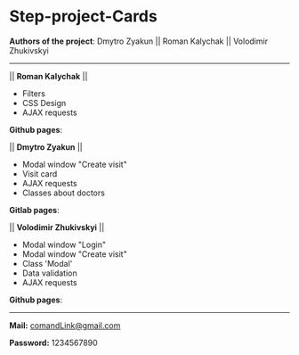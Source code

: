 # Step-project-Cards

**Authors of the project**:
Dmytro Zyakun || Roman Kalychak || Volodimir Zhukivskyi

__________________________
||
**Roman Kalychak**
||
- Filters
- CSS Design
- AJAX requests

 **Github pages**:

||
**Dmytro Zyakun**
||
-   Modal window "Create visit"
-   Visit card
-   AJAX requests
-   Classes about doctors 

 **Gitlab pages**:

||
 **Volodimir Zhukivskyi**
||
-   Modal window "Login"
-   Modal window "Create visit"
-   Class 'Modal'
-   Data validation
-   AJAX requests

 **Github pages**:
 
 __________________________
 **Mail:** comandLink@gmail.com
 
 **Password:** 1234567890
